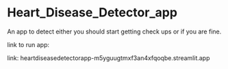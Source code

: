 # Heart_Disease_Detector_app
An app to detect either you should start getting check ups or if you are fine.

link to run app:

link: heartdiseasedetectorapp-m5yguugtmxf3an4xfqoqbe.streamlit.app
